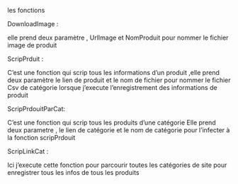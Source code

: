les fonctions
 
DownloadImage :
 
elle prend  deux paramètre  , UrlImage et NomProduit pour nommer le fichier image de produit

ScripPrduit : 

C’est une fonction qui scrip tous les informations d’un produit ,elle prend deux paramètre le lien de produit et le nom de fichier pour nommer le fichier Csv de catégorie lorsque j’execute l’enregistrement des informations de produit

ScripPrdouitParCat:

C’est une fonction qui scrip tous les produits d’une catégorie
Elle prend deux parametre , le lien de catégorie et le nom de catégorie pour l’infecter à la fonction scripPrdouit


ScripLinkCat :

Ici j’execute cette fonction pour parcourir toutes les catégories de site pour enregistrer tous les infos de tous les produits
